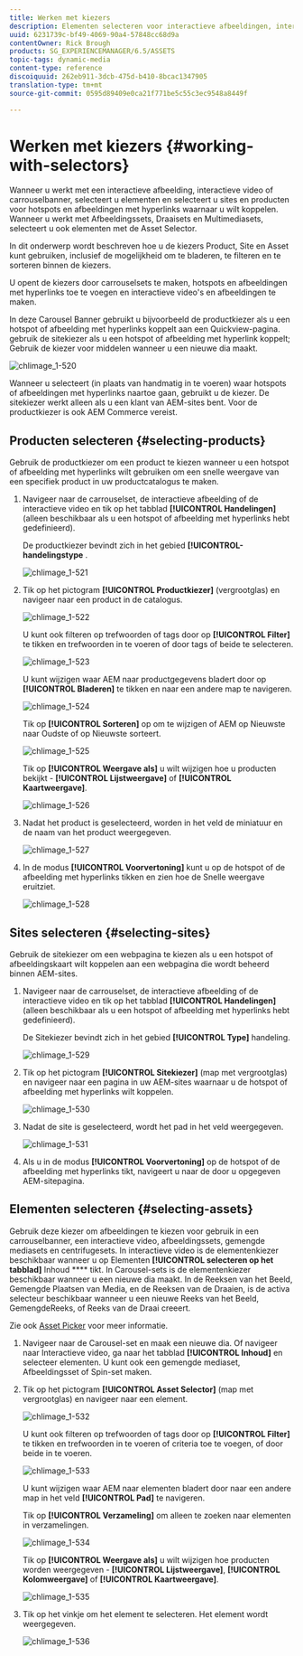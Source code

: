 ```yaml
---
title: Werken met kiezers
description: Elementen selecteren voor interactieve afbeeldingen, interactieve video en carrouselbanners
uuid: 6231739c-bf49-4069-90a4-57848cc68d9a
contentOwner: Rick Brough
products: SG_EXPERIENCEMANAGER/6.5/ASSETS
topic-tags: dynamic-media
content-type: reference
discoiquuid: 262eb911-3dcb-475d-b410-8bcac1347905
translation-type: tm+mt
source-git-commit: 0595d89409e0ca21f771be5c55c3ec9548a8449f

---
```



# Werken met kiezers {#working-with-selectors}

Wanneer u werkt met een interactieve afbeelding, interactieve video of carrouselbanner, selecteert u elementen en selecteert u sites en producten voor hotspots en afbeeldingen met hyperlinks waarnaar u wilt koppelen. Wanneer u werkt met Afbeeldingssets, Draaisets en Multimediasets, selecteert u ook elementen met de Asset Selector.

In dit onderwerp wordt beschreven hoe u de kiezers Product, Site en Asset kunt gebruiken, inclusief de mogelijkheid om te bladeren, te filteren en te sorteren binnen de kiezers.

U opent de kiezers door carrouselsets te maken, hotspots en afbeeldingen met hyperlinks toe te voegen en interactieve video&#39;s en afbeeldingen te maken.

In deze Carousel Banner gebruikt u bijvoorbeeld de productkiezer als u een hotspot of afbeelding met hyperlinks koppelt aan een Quickview-pagina. gebruik de sitekiezer als u een hotspot of afbeelding met hyperlink koppelt; Gebruik de kiezer voor middelen wanneer u een nieuwe dia maakt.

![chlimage_1-520](assets/chlimage_1-520.png)

Wanneer u selecteert (in plaats van handmatig in te voeren) waar hotspots of afbeeldingen met hyperlinks naartoe gaan, gebruikt u de kiezer. De sitekiezer werkt alleen als u een klant van AEM-sites bent. Voor de productkiezer is ook AEM Commerce vereist.

## Producten selecteren {#selecting-products}

Gebruik de productkiezer om een product te kiezen wanneer u een hotspot of afbeelding met hyperlinks wilt gebruiken om een snelle weergave van een specifiek product in uw productcatalogus te maken.

1. Navigeer naar de carrouselset, de interactieve afbeelding of de interactieve video en tik op het tabblad **[!UICONTROL Handelingen]** (alleen beschikbaar als u een hotspot of afbeelding met hyperlinks hebt gedefinieerd).

   De productkiezer bevindt zich in het gebied **[!UICONTROL-handelingstype** .

   ![chlimage_1-521](assets/chlimage_1-521.png)

1. Tik op het pictogram **[!UICONTROL Productkiezer]** (vergrootglas) en navigeer naar een product in de catalogus.

   ![chlimage_1-522](assets/chlimage_1-522.png)

   U kunt ook filteren op trefwoorden of tags door op **[!UICONTROL Filter]** te tikken en trefwoorden in te voeren of door tags of beide te selecteren.

   ![chlimage_1-523](assets/chlimage_1-523.png)

   U kunt wijzigen waar AEM naar productgegevens bladert door op **[!UICONTROL Bladeren]** te tikken en naar een andere map te navigeren.

   ![chlimage_1-524](assets/chlimage_1-524.png)

   Tik op **[!UICONTROL Sorteren]** op om te wijzigen of AEM op Nieuwste naar Oudste of op Nieuwste sorteert.

   ![chlimage_1-525](assets/chlimage_1-525.png)

   Tik op **[!UICONTROL Weergave als]** u wilt wijzigen hoe u producten bekijkt - **[!UICONTROL Lijstweergave]** of **[!UICONTROL Kaartweergave]**.

   ![chlimage_1-526](assets/chlimage_1-526.png)

1. Nadat het product is geselecteerd, worden in het veld de miniatuur en de naam van het product weergegeven.

   ![chlimage_1-527](assets/chlimage_1-527.png)

1. In de modus **[!UICONTROL Voorvertoning]** kunt u op de hotspot of de afbeelding met hyperlinks tikken en zien hoe de Snelle weergave eruitziet.

   ![chlimage_1-528](assets/chlimage_1-528.png)

## Sites selecteren {#selecting-sites}

Gebruik de sitekiezer om een webpagina te kiezen als u een hotspot of afbeeldingskaart wilt koppelen aan een webpagina die wordt beheerd binnen AEM-sites.

1. Navigeer naar de carrouselset, de interactieve afbeelding of de interactieve video en tik op het tabblad **[!UICONTROL Handelingen]** (alleen beschikbaar als u een hotspot of afbeelding met hyperlinks hebt gedefinieerd).

   De Sitekiezer bevindt zich in het gebied **[!UICONTROL Type]** handeling.

   ![chlimage_1-529](assets/chlimage_1-529.png)

1. Tik op het pictogram **[!UICONTROL Sitekiezer]** (map met vergrootglas) en navigeer naar een pagina in uw AEM-sites waarnaar u de hotspot of afbeelding met hyperlinks wilt koppelen.

   ![chlimage_1-530](assets/chlimage_1-530.png)

1. Nadat de site is geselecteerd, wordt het pad in het veld weergegeven.

   ![chlimage_1-531](assets/chlimage_1-531.png)

1. Als u in de modus **[!UICONTROL Voorvertoning]** op de hotspot of de afbeelding met hyperlinks tikt, navigeert u naar de door u opgegeven AEM-sitepagina.

## Elementen selecteren {#selecting-assets}

Gebruik deze kiezer om afbeeldingen te kiezen voor gebruik in een carrouselbanner, een interactieve video, afbeeldingssets, gemengde mediasets en centrifugesets. In interactieve video is de elementenkiezer beschikbaar wanneer u op Elementen **[!UICONTROL selecteren op het tabblad]** Inhoud **** tikt. In Carousel-sets is de elementenkiezer beschikbaar wanneer u een nieuwe dia maakt. In de Reeksen van het Beeld, Gemengde Plaatsen van Media, en de Reeksen van de Draaien, is de activa selecteur beschikbaar wanneer u een nieuwe Reeks van het Beeld, GemengdeReeks, of Reeks van de Draai creeert.

Zie ook [Asset Picker](search-assets.md#assetselector) voor meer informatie.

1. Navigeer naar de Carousel-set en maak een nieuwe dia. Of navigeer naar Interactieve video, ga naar het tabblad **[!UICONTROL Inhoud]** en selecteer elementen. U kunt ook een gemengde mediaset, Afbeeldingsset of Spin-set maken.
1. Tik op het pictogram **[!UICONTROL Asset Selector]** (map met vergrootglas) en navigeer naar een element.

   ![chlimage_1-532](assets/chlimage_1-532.png)

   U kunt ook filteren op trefwoorden of tags door op **[!UICONTROL Filter]** te tikken en trefwoorden in te voeren of criteria toe te voegen, of door beide in te voeren.

   ![chlimage_1-533](assets/chlimage_1-533.png)

   U kunt wijzigen waar AEM naar elementen bladert door naar een andere map in het veld **[!UICONTROL Pad]** te navigeren.

   Tik op **[!UICONTROL Verzameling]** om alleen te zoeken naar elementen in verzamelingen.

   ![chlimage_1-534](assets/chlimage_1-534.png)

   Tik op **[!UICONTROL Weergave als]** u wilt wijzigen hoe producten worden weergegeven - **[!UICONTROL Lijstweergave]**, **[!UICONTROL Kolomweergave]** of **[!UICONTROL Kaartweergave]**.

   ![chlimage_1-535](assets/chlimage_1-535.png)

1. Tik op het vinkje om het element te selecteren. Het element wordt weergegeven.

   ![chlimage_1-536](assets/chlimage_1-536.png)

